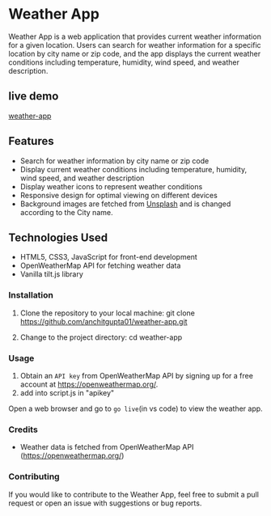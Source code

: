 # Weather App

Weather App is a web application that provides current weather information for a given location. Users can search for weather information for a specific location by city name or zip code, and the app displays the current weather conditions including temperature, humidity, wind speed, and weather description.

## live demo

<a href="https://anchitgupta01.github.io/weather-app/">weather-app</a> 

## Features

- Search for weather information by city name or zip code
- Display current weather conditions including temperature, humidity, wind speed, and weather description
- Display weather icons to represent weather conditions
- Responsive design for optimal viewing on different devices
- Background images are fetched from <a href="https://source.unsplash.com">Unsplash</a> and is changed according to the City name.

## Technologies Used

- HTML5, CSS3, JavaScript for front-end development
- OpenWeatherMap API for fetching weather data
- Vanilla tilt.js library
 

### Installation

1. Clone the repository to your local machine:
git clone https://github.com/anchitgupta01/weather-app.git

2. Change to the project directory:
cd weather-app


### Usage

1. Obtain an `API key` from OpenWeatherMap API by signing up for a free account at https://openweathermap.org/. 
2. add into script.js in "apikey"

 Open a web browser and go to `go live`(in vs code) to view the weather app.

### Credits

- Weather data is fetched from OpenWeatherMap API (https://openweathermap.org/)

### Contributing

If you would like to contribute to the Weather App, feel free to submit a pull request or open an issue with suggestions or bug reports.

